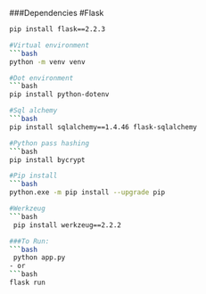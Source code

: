 ###Dependencies
#Flask

```bash
pip install flask==2.2.3  

#Virtual environment
```bash
python -m venv venv

#Dot environment
```bash
pip install python-dotenv   

#Sql alchemy
```bash
pip install sqlalchemy==1.4.46 flask-sqlalchemy

#Python pass hashing
```bash
pip install bycrypt

#Pip install
```bash
python.exe -m pip install --upgrade pip

#Werkzeug
```bash
 pip install werkzeug==2.2.2

###To Run:
```bash
 python app.py
- or
```bash
flask run
